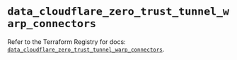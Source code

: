 # `data_cloudflare_zero_trust_tunnel_warp_connectors`

Refer to the Terraform Registry for docs: [`data_cloudflare_zero_trust_tunnel_warp_connectors`](https://registry.terraform.io/providers/cloudflare/cloudflare/5.11.0/docs/data-sources/zero_trust_tunnel_warp_connectors).
